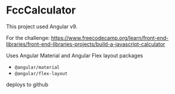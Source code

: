 # FccCalculator

This project used Angular v9.

For the challenge: 
https://www.freecodecamp.org/learn/front-end-libraries/front-end-libraries-projects/build-a-javascript-calculator

Uses Angular Material and Angular Flex layout packages
- `@angular/material`
- `@angular/flex-layout`

deploys to github

